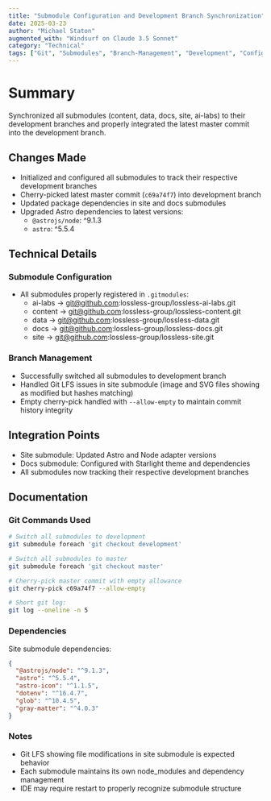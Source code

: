 ```yaml
---
title: "Submodule Configuration and Development Branch Synchronization"
date: 2025-03-23
author: "Michael Staton"
augmented_with: "Windsurf on Claude 3.5 Sonnet"
category: "Technical"
tags: ["Git", "Submodules", "Branch-Management", "Development", "Configuration"]
---
```


# Summary
Synchronized all submodules (content, data, docs, site, ai-labs) to their development branches and properly integrated the latest master commit into the development branch.

## Changes Made
- Initialized and configured all submodules to track their respective development branches
- Cherry-picked latest master commit (`c69a74f7`) into development branch
- Updated package dependencies in site and docs submodules
- Upgraded Astro dependencies to latest versions:
  - `@astrojs/node`: ^9.1.3
  - `astro`: ^5.5.4

## Technical Details
### Submodule Configuration
- All submodules properly registered in `.gitmodules`:
  - ai-labs -> git@github.com:lossless-group/lossless-ai-labs.git
  - content -> git@github.com:lossless-group/lossless-content.git
  - data -> git@github.com:lossless-group/lossless-data.git
  - docs -> git@github.com:lossless-group/lossless-docs.git
  - site -> git@github.com:lossless-group/lossless-site.git

### Branch Management
- Successfully switched all submodules to development branch
- Handled Git LFS issues in site submodule (image and SVG files showing as modified but hashes matching)
- Empty cherry-pick handled with `--allow-empty` to maintain commit history integrity

## Integration Points
- Site submodule: Updated Astro and Node adapter versions
- Docs submodule: Configured with Starlight theme and dependencies
- All submodules now tracking their respective development branches

## Documentation
### Git Commands Used
```bash
# Switch all submodules to development
git submodule foreach 'git checkout development'

# Switch all submodules to master
git submodule foreach 'git checkout master'

# Cherry-pick master commit with empty allowance
git cherry-pick c69a74f7 --allow-empty

# Short git log:
git log --oneline -n 5
```

### Dependencies
Site submodule dependencies:
```json
{
  "@astrojs/node": "^9.1.3",
  "astro": "^5.5.4",
  "astro-icon": "^1.1.5",
  "dotenv": "^16.4.7",
  "glob": "^10.4.5",
  "gray-matter": "^4.0.3"
}
```

### Notes
- Git LFS showing file modifications in site submodule is expected behavior
- Each submodule maintains its own node_modules and dependency management
- IDE may require restart to properly recognize submodule structure